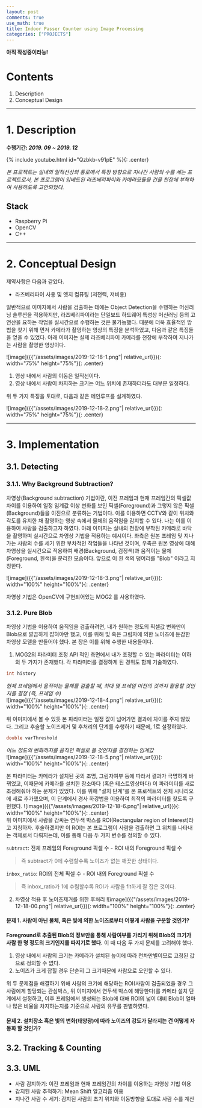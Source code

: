 ```yaml
---
layout: post
comments: true
use_math: true
title: Indoor Passer Counter using Image Processing
categories: ["PROJECTS"]
---
```


**아직 작성중이라능!**   

# Contents
1. Description
2. Conceptual Design

------------------

# 1. Description
**수행기간: *2019. 09 ~ 2019. 12***   
   
<!-- 데모동영상 -->
{% include youtube.html id="Qzbkb-v91pE" %}{: .center}
   
*본 프로젝트는 실내의 일직선상의 통로에서 특정 방향으로 지나간 사람의 수를 세는 프로젝트로서, 본 프로그램이 임베드된 라즈베리파이와 카메라모듈을 건물 천장에 부착하여 사용하도록 고안되었다.*

## Stack
+ Raspberry Pi
+ OpenCV
+ C++ 

------------------


# 2. Conceptual Design

제약사항은 다음과 같았다.
+ 라즈베리파이 사용 및 엣지 컴퓨팅 (저전력, 저비용)

일반적으로 이미지에서 사람을 검출하는 데에는 Object Detection을 수행하는 머신러닝 솔루션을 적용하지만, 라즈베리파이라는 단일보드 하드웨어 특성상 머신러닝 등의 고연산을 요하는 작업을 실시간으로 수행하는 것은 불가능했다. 때문에 더욱 효율적인 방법을 찾기 위해 먼저 카메라가 촬영하는 영상의 특징을 분석하였고, 다음과 같은 특징들을 얻을 수 있었다. 아래 이미지는 실제 라즈베리파이 카메라를 천장에 부착하여 지나가는 사람을 촬영한 영상이다.   
   

![image]({{"/assets/images/2019-12-18-1.png"| relative_url}}){: width="75%" height="75%"}{: .center}   
   

1. 영상 내에서 사람의 이동은 일직선이다.
2. 영상 내에서 사람이 차지하는 크기는 어느 위치에 존재하더라도 대부분 일정하다.
   
위 두 가지 특징을 토대로, 다음과 같은 메인루프를 설계하였다.    
    
   
![image]({{"/assets/images/2019-12-18-2.png"| relative_url}}){: width="75%" height="75%"}{: .center}   
   
------------------
   
# 3. Implementation

## 3.1. Detecting

### 3.1.1. Why Background Subtraction?
차영상(Background subtraction) 기법이란, 이전 프레임과 현재 프레임간의 픽셀값 차이를 이용하여 일정 임계값 이상 변화를 보인 픽셀(Foreground)과 그렇지 않은 픽셀(Background)들을 이진으로 분류하는 기법이다. 이를 이용하면 CCTV와 같이 위치와 각도를 유지한 채 촬영하는 영상 속에서 물체의 움직임을 감지할 수 있다. 나는 이를 이용하여 사람을 검출하고자 하였다. 아래 이미지는 실내의 천장에 부착된 카메라로 바닥을 촬영하며 실시간으로 차영상 기법을 적용하는 예시이다. 좌측은 원본 프레임 및 지나가는 사람의 수를 세기 위한 부차적인 작업들을 나타낸 것이며, 우측은 원본 영상에 대해 차영상을 실시간으로 적용하여 배경(Background, 검정색)과 움직이는 물체(Foreground, 흰색)을 분리한 모습이다. 앞으로 이 흰 색의 덩어리를 "Blob" 이라고 지칭한다.   
   
![image]({{"/assets/images/2019-12-18-3.png"| relative_url}}){: width="100%" height="100%"}{: .center}   
   
차영상 기법은 OpenCV에 구현되어있는 MOG2 를 사용하였다.

### 3.1.2. Pure Blob
차영상 기법을 이용하여 움직임을 검출하려면, 내가 원하는 정도의 픽셀값 변화만이 Blob으로 깔끔하게 잡혀야만 했고, 이를 위해 빛 혹은 그림자에 의한 노이즈에 둔감한 차영상 모델을 만들어야 했다. 본 장은 이를 위해 수행한 내용들이다.       

1. MOG2의 파라미터 조정
API 적인 측면에서 내가 조정할 수 있는 파라미터는 이하의 두 가지가 존재했다. 각 파라미터를 결정하게 된 경위도 함께 기술하였다.   

```c++
int history
```
*현재 프레임에서 움직이는 물체를 검출할 때, 최대 몇 프레임 이전의 것까지 활용할 것인지를 결정 (즉, 프레임 수)*   
![image]({{"/assets/images/2019-12-18-4.png"| relative_url}}){: width="100%" height="100%"}{: .center}   

위 이미지에서 볼 수 있듯 본 파라미터는 일정 값이 넘어가면 결과에 차이를 주지 않았다. 그리고 후술할 노이즈제거 및 후처리의 단계를 수행하기 때문에, 1로 설정하였다.


```c++
double varThreshold
```
*어느 정도의 변화까지를 움직인 픽셀로 볼 것인지를 결정하는 임계값*   
![image]({{"/assets/images/2019-12-18-5.png"| relative_url}}){: width="100%" height="100%"}{: .center}   

본 파라미터는 카메라가 설치된 곳의 조명, 그림자여부 등에 따라서 결과가 극명하게 바뀌었고, 이때문에 카메라를 설치한 장소마다 (혹은 테스트영상마다) 이 파라미터를 새로 조정해줘야 하는 문제가 있었다. 이를 위해 "설치 단계"를 본 프로젝트의 전체 시나리오에 새로 추가했으며, 이 단계에서 경사 하강법을 이용하여 최적의 파라미터를 찾도록 구현했다.
![image]({{"/assets/images/2019-12-18-6.png"| relative_url}}){: width="100%" height="100%"}{: .center}   
위 이미지에서 사람을 감싸는 연두색 박스를 ROI(Rectangular region of Interest)라고 지칭하자. 후술하겠지만 이 ROI는 본 프로그램이 사람을 검출하면 그 위치를 나타내는 객체로서 다뤄지는데, 이를 통해 다음 두 가지 변수를 정의할 수 있다.   

```subtract```: 전체 프레임의 Foreground 픽셀 수 - ROI 내의 Foreground 픽셀 수   
> 즉 subtract가 0에 수렴할수록 노이즈가 없는 깨끗한 상태이다.   

```inbox_ratio```: ROI의 전체 픽셀 수 - ROI 내의 Foreground 픽셀 수   
> 즉 inbox_ratio가 1에 수렴할수록 ROI가 사람을 fit하게 잘 잡은 것이다.   




2. 차영상 적용 후 노이즈제거를 위한 후처리
![image]({{"/assets/images/2019-12-18-00.png"| relative_url}}){: width="100%" height="100%"}{: .center}   

#### 문제 1. 사람이 아닌 물체, 혹은 빛에 의한 노이즈로부터 어떻게 사람을 구분할 것인가?
**Foreground로 추출된 Blob의 정보만을 통해 사람여부를 가리기 위해 Blob의 크기가 사람 한 명 정도의 크기인지를 따지기로 했다.** 이 때 다음 두 가지 문제를 고려해야 했다.

1. 영상 내에서 사람의 크기는 카메라가 설치된 높이에 따라 천차만별이므로 고정된 값으로 정의할 수 없다.
2. 노이즈가 크게 잡힐 경우 단순히 그 크기때문에 사람으로 오인할 수 있다.

위 두 문제점을 해결하기 위해 사람의 크기에 해당하는 ROI(사람이 검출되었을 경우 그 사람에게 할당되는 관심박스, 위 이미지에서 연두색 박스에 해당한다)를 카메라 설치 단계에서 설정하고, 이후 프레임에서 생성되는 Blob에 대해 ROI의 넓이 대비 Blob이 얼마나 많은 비율을 차지하는지를 기준으로 사람의 유무를 판별하였다.   
   

#### 문제 2. 설치장소 혹은 빛의 변화(태양광)에 따라 노이즈의 강도가 달라지는 건 어떻게 자동화 할 것인가?

## 3.2. Tracking & Counting

## 3.3. UML




+ 사람 감지하기: 이전 프레임과 현재 프레임간의 차이를 이용하는 차영상 기법 이용
+ 감지된 사람 추적하기: Mean Shift 알고리즘 이용
+ 지나간 사람 수 세기: 감지된 사람의 초기 위치와 이동방향을 토대로 사람 수를 계산